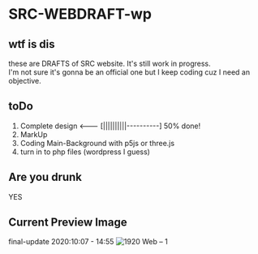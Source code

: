 # SRC-WEBDRAFT-wp

## wtf is dis
these are DRAFTS of SRC website. It's still work in progress. <br>I'm not sure it's gonna be an official one but I keep coding cuz I need an objective.

## toDo
1. Complete design <--- [||||||||||----------] 50% done!
2. MarkUp
3. Coding Main-Background with p5js or three.js
4. turn in to php files (wordpress I guess)

## Are you drunk
YES

## Current Preview Image
final-update 2020:10:07 - 14:55
![1920 Web – 1](https://user-images.githubusercontent.com/24826149/95292749-0cad9900-08ad-11eb-9a64-b4c2879eab92.png)
